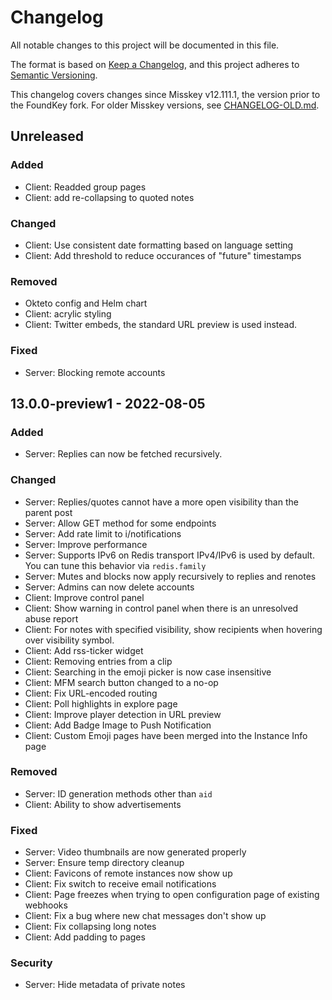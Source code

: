 # Changelog
All notable changes to this project will be documented in this file.

The format is based on [Keep a Changelog](https://keepachangelog.com/en/1.0.0/),
and this project adheres to [Semantic Versioning](https://semver.org/spec/v2.0.0.html).

This changelog covers changes since Misskey v12.111.1, the version prior to the FoundKey fork.
For older Misskey versions, see [CHANGELOG-OLD.md](./CHANGELOG-OLD.md).

## Unreleased
### Added
- Client: Readded group pages
- Client: add re-collapsing to quoted notes

### Changed
- Client: Use consistent date formatting based on language setting
- Client: Add threshold to reduce occurances of "future" timestamps

### Removed
- Okteto config and Helm chart
- Client: acrylic styling
- Client: Twitter embeds, the standard URL preview is used instead.

### Fixed
- Server: Blocking remote accounts

## 13.0.0-preview1 - 2022-08-05
### Added
- Server: Replies can now be fetched recursively.

### Changed
- Server: Replies/quotes cannot have a more open visibility than the parent post
- Server: Allow GET method for some endpoints
- Server: Add rate limit to i/notifications
- Server: Improve performance
- Server: Supports IPv6 on Redis transport
  IPv4/IPv6 is used by default. You can tune this behavior via `redis.family`
- Server: Mutes and blocks now apply recursively to replies and renotes
- Server: Admins can now delete accounts
- Client: Improve control panel
- Client: Show warning in control panel when there is an unresolved abuse report
- Client: For notes with specified visibility, show recipients when hovering over visibility symbol.
- Client: Add rss-ticker widget
- Client: Removing entries from a clip
- Client: Searching in the emoji picker is now case insensitive
- Client: MFM search button changed to a no-op
- Client: Fix URL-encoded routing
- Client: Poll highlights in explore page
- Client: Improve player detection in URL preview
- Client: Add Badge Image to Push Notification
- Client: Custom Emoji pages have been merged into the Instance Info page

### Removed
- Server: ID generation methods other than `aid`
- Client: Ability to show advertisements

### Fixed
- Server: Video thumbnails are now generated properly
- Server: Ensure temp directory cleanup
- Client: Favicons of remote instances now show up
- Client: Fix switch to receive email notifications
- Client: Page freezes when trying to open configuration page of existing webhooks
- Client: Fix a bug where new chat messages don't show up
- Client: Fix collapsing long notes
- Client: Add padding to pages

### Security
- Server: Hide metadata of private notes

